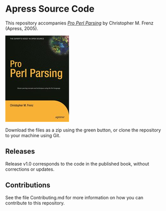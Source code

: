 # Apress Source Code

This repository accompanies [*Pro Perl Parsing*](http://www.apress.com/9781590595046) by Christopher M. Frenz (Apress, 2005).

![Cover image](9781590595046.jpg)

Download the files as a zip using the green button, or clone the repository to your machine using Git.

## Releases

Release v1.0 corresponds to the code in the published book, without corrections or updates.

## Contributions

See the file Contributing.md for more information on how you can contribute to this repository.
